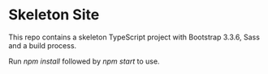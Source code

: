 # Skeleton Site
This repo contains a skeleton TypeScript project with Bootstrap 3.3.6, Sass and a build process. 

Run _npm install_ followed by _npm start_ to use.
